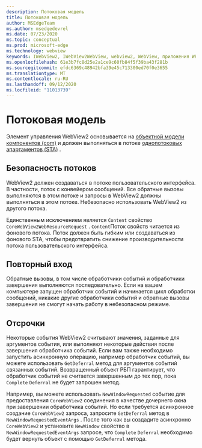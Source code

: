 ```yaml
---
description: Потоковая модель
title: Потоковая модель
author: MSEdgeTeam
ms.author: msedgedevrel
ms.date: 07/23/2020
ms.topic: conceptual
ms.prod: microsoft-edge
ms.technology: webview
keywords: IWebView2, IWebView2WebView, webview2, WebView, приложения WPF, WPF, EDGE, ICoreWebView2, ICoreWebView2Host, элемент управления "браузер", HTML Edge
ms.openlocfilehash: 61e3b7fc8d25e2a1ce9c60fb84f5f39ba43f281b
ms.sourcegitcommit: efdc6369c48942bfa39e45c713300ed70f0e3655
ms.translationtype: MT
ms.contentlocale: ru-RU
ms.lasthandoff: 09/12/2020
ms.locfileid: "11013739"
---
```

# Потоковая модель 

Элемент управления WebView2 основывается на [объектной модели компонентов (com)](https://docs.microsoft.com/windows/win32/com/the-component-object-model) и должен выполняться в потоке [однопотоковых апартаментов (STA)](https://docs.microsoft.com/windows/win32/com/single-threaded-apartments) .

## Безопасность потоков  

WebView2 должен создаваться в потоке пользовательского интерфейса.  В частности, поток с конвейером сообщений.  Все обратные вызовы выполняются в этом потоке и запросы в WebView2 должны выполняться в этом потоке.  Небезопасно использовать WebView2 из другого потока.  

Единственным исключением является `Content` свойство `CoreWebView2WebResourceRequest` .  `Content`Поток свойств читается из фонового потока.  Поток должен быть гибким или создаваться из фонового STA, чтобы предотвратить снижение производительности потока пользовательского интерфейса.  

## Повторный вход  

Обратные вызовы, в том числе обработчики событий и обработчики завершения выполняются последовательно.  Если на вашем компьютере запущен обработчик событий и начинается цикл обработки сообщений, никакие другие обработчики событий и обратные вызовы завершения не смогут начать работу в небезопасном режиме.  

## Отсрочки  

Некоторые события WebView2 считывают значения, заданные для аргументов события, или выполняют некоторые действия после завершения обработчика событий.  Если вам также необходимо запустить асинхронную операцию, например обработчик событий, вы можете использовать `GetDeferral` метод для аргументов событий связанных событий.  Возвращенный объект РБП гарантирует, что обработчик событий не считается завершенным до тех пор, пока `Complete` `Deferral` не будет запрошен метод.  

Например, вы можете использовать `NewWindowRequested` событие для предоставления `CoreWebView2` соединения в качестве дочернего окна при завершении обработчика событий.  Но если требуется асинхронное создание `CoreWebView2` запроса, запросите `GetDeferral` метод в `NewWindowRequestedEventArgs` .  После того как вы создадите асинхронно `CoreWebView2` и установите `NewWindow` свойство в `NewWindowRequestedEventArgs` запросе, что `Complete` `Deferral` необходимо будет вернуть объект с помощью `GetDeferral` метода.  

<!-- links -->  
